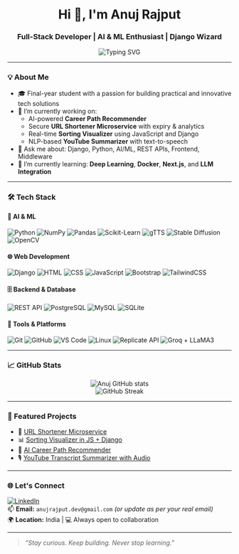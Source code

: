 <h1 align="center">Hi 👋, I'm Anuj Rajput</h1>
<h3 align="center">Full-Stack Developer | AI & ML Enthusiast | Django Wizard</h3>

<p align="center">
  <img src="https://readme-typing-svg.demolab.com?font=Fira+Code&size=22&pause=1000&center=true&vCenter=true&width=500&lines=Software+Developer;AI+%2F+ML+Enthusiast;Building+Smart+Web+Applications;Always+Learning+New+Tech" alt="Typing SVG" />
</p>

---

### 💡 About Me

- 🎓 Final-year student with a passion for building practical and innovative tech solutions  
- 🔭 I’m currently working on:  
  - AI-powered **Career Path Recommender**  
  - Secure **URL Shortener Microservice** with expiry & analytics  
  - Real-time **Sorting Visualizer** using JavaScript and Django  
  - NLP-based **YouTube Summarizer** with text-to-speech  
- 💬 Ask me about: Django, Python, AI/ML, REST APIs, Frontend, Middleware  
- 🌱 I’m currently learning: **Deep Learning**, **Docker**, **Next.js**, and **LLM Integration**

---

### 🛠️ Tech Stack

#### 🧠 AI & ML
![Python](https://img.shields.io/badge/Python-3776AB?style=flat&logo=python&logoColor=white)
![NumPy](https://img.shields.io/badge/Numpy-013243?style=flat&logo=numpy)
![Pandas](https://img.shields.io/badge/Pandas-150458?style=flat&logo=pandas)
![Scikit-Learn](https://img.shields.io/badge/Scikit--Learn-F7931E?style=flat&logo=scikit-learn&logoColor=white)
![gTTS](https://img.shields.io/badge/gTTS-FF4088?style=flat)
![Stable Diffusion](https://img.shields.io/badge/Stable%20Diffusion-FF8C00?style=flat)
![OpenCV](https://img.shields.io/badge/OpenCV-27338e?style=flat)

#### 🌐 Web Development
![Django](https://img.shields.io/badge/Django-092E20?style=flat&logo=django)
![HTML](https://img.shields.io/badge/HTML5-E34F26?style=flat&logo=html5&logoColor=white)
![CSS](https://img.shields.io/badge/CSS3-1572B6?style=flat&logo=css3&logoColor=white)
![JavaScript](https://img.shields.io/badge/JavaScript-F7DF1E?style=flat&logo=javascript&logoColor=black)
![Bootstrap](https://img.shields.io/badge/Bootstrap-563D7C?style=flat&logo=bootstrap)
![TailwindCSS](https://img.shields.io/badge/Tailwind_CSS-38B2AC?style=flat&logo=tailwind-css)

#### 🗄️ Backend & Database
![REST API](https://img.shields.io/badge/REST%20API-005571?style=flat)
![PostgreSQL](https://img.shields.io/badge/PostgreSQL-316192?style=flat&logo=postgresql)
![MySQL](https://img.shields.io/badge/MySQL-4479A1?style=flat&logo=mysql)
![SQLite](https://img.shields.io/badge/SQLite-07405E?style=flat&logo=sqlite)

#### 🔧 Tools & Platforms
![Git](https://img.shields.io/badge/Git-F05032?style=flat&logo=git&logoColor=white)
![GitHub](https://img.shields.io/badge/GitHub-181717?style=flat&logo=github)
![VS Code](https://img.shields.io/badge/VSCode-007ACC?style=flat&logo=visual-studio-code)
![Linux](https://img.shields.io/badge/Linux-FCC624?style=flat&logo=linux&logoColor=black)
![Replicate API](https://img.shields.io/badge/Replicate_API-blueviolet?style=flat)
![Groq + LLaMA3](https://img.shields.io/badge/LLaMA3%20via%20Groq-AI-blue)

---

### 📈 GitHub Stats

<p align="center">
  <img src="https://github-readme-stats.vercel.app/api?username=YOUR_GITHUB_USERNAME&show_icons=true&theme=tokyonight" alt="Anuj GitHub stats" />
  <br />
  <img src="https://github-readme-streak-stats.herokuapp.com/?user=YOUR_GITHUB_USERNAME&theme=tokyonight" alt="GitHub Streak" />
</p>


---

### 📌 Featured Projects

- 🔗 [URL Shortener Microservice](#)
- 📊 [Sorting Visualizer in JS + Django](#)
- 🧠 [AI Career Path Recommender](#)
- 🎙️ [YouTube Transcript Summarizer with Audio](#)


---

### 🌐 Let's Connect

[![LinkedIn](https://img.shields.io/badge/LinkedIn-blue?style=flat&logo=linkedin&logoColor=white)](https://www.linkedin.com/in/anuj-rajput/)  
📫 **Email:** `anujrajput.dev@gmail.com` *(or update as per your real email)*  
🌍 **Location:** India | 💻 Always open to collaboration

---

> _“Stay curious. Keep building. Never stop learning.”_

